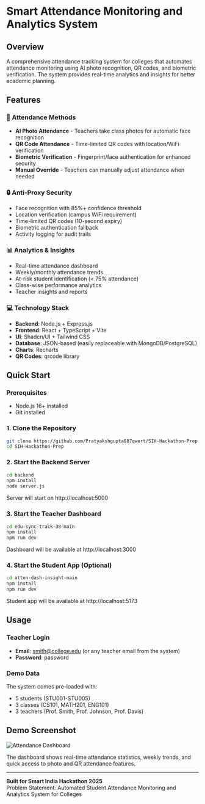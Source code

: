 # Smart Attendance Monitoring and Analytics System

## Overview
A comprehensive attendance tracking system for colleges that automates attendance monitoring using AI photo recognition, QR codes, and biometric verification. The system provides real-time analytics and insights for better academic planning.

## Features

### 🎯 Attendance Methods
- **AI Photo Attendance** - Teachers take class photos for automatic face recognition
- **QR Code Attendance** - Time-limited QR codes with location/WiFi verification  
- **Biometric Verification** - Fingerprint/face authentication for enhanced security
- **Manual Override** - Teachers can manually adjust attendance when needed

### 🔒 Anti-Proxy Security
- Face recognition with 85%+ confidence threshold
- Location verification (campus WiFi requirement)
- Time-limited QR codes (10-second expiry)
- Biometric authentication fallback
- Activity logging for audit trails

### 📊 Analytics & Insights
- Real-time attendance dashboard
- Weekly/monthly attendance trends
- At-risk student identification (< 75% attendance)
- Class-wise performance analytics
- Teacher insights and reports

### 💻 Technology Stack
- **Backend**: Node.js + Express.js
- **Frontend**: React + TypeScript + Vite
- **UI**: Shadcn/UI + Tailwind CSS
- **Database**: JSON-based (easily replaceable with MongoDB/PostgreSQL)
- **Charts**: Recharts
- **QR Codes**: qrcode library

## Quick Start

### Prerequisites
- Node.js 16+ installed
- Git installed

### 1. Clone the Repository
```bash
git clone https://github.com/Pratyakshgupta887qwert/SIH-Hackathon-Prep.git
cd SIH-Hackathon-Prep
```

### 2. Start the Backend Server
```bash
cd backend
npm install
node server.js
```
Server will start on http://localhost:5000

### 3. Start the Teacher Dashboard
```bash
cd edu-sync-track-38-main
npm install
npm run dev
```
Dashboard will be available at http://localhost:3000

### 4. Start the Student App (Optional)
```bash
cd atten-dash-insight-main
npm install
npm run dev
```
Student app will be available at http://localhost:5173

## Usage

### Teacher Login
- **Email**: smith@college.edu (or any teacher email from the system)
- **Password**: password

### Demo Data
The system comes pre-loaded with:
- 5 students (STU001-STU005)
- 3 classes (CS101, MATH201, ENG101)
- 3 teachers (Prof. Smith, Prof. Johnson, Prof. Davis)

## Demo Screenshot
![Attendance Dashboard](https://github.com/user-attachments/assets/6d8593e0-2be4-4b06-8257-845081e04cad)

The dashboard shows real-time attendance statistics, weekly trends, and quick access to photo and QR attendance features.

---

**Built for Smart India Hackathon 2025**  
Problem Statement: Automated Student Attendance Monitoring and Analytics System for Colleges